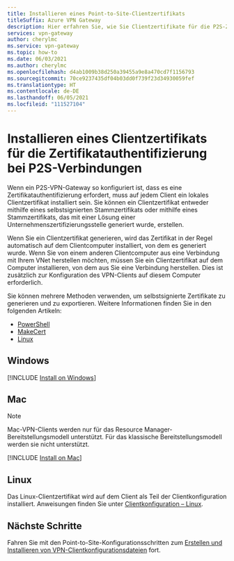 ```yaml
---
title: Installieren eines Point-to-Site-Clientzertifikats
titleSuffix: Azure VPN Gateway
description: Hier erfahren Sie, wie Sie Clientzertifikate für die P2S-Zertifikatauthentifizierung unter Windows, Mac und Linux installieren.
services: vpn-gateway
author: cherylmc
ms.service: vpn-gateway
ms.topic: how-to
ms.date: 06/03/2021
ms.author: cherylmc
ms.openlocfilehash: d4ab1009b38d250a39455a9e8a470cd7f1156793
ms.sourcegitcommit: 70ce9237435df04b03dd0f739f23d34930059fef
ms.translationtype: HT
ms.contentlocale: de-DE
ms.lasthandoff: 06/05/2021
ms.locfileid: "111527104"
---
```

# <a name="install-client-certificates-for-p2s-certificate-authentication-connections"></a>Installieren eines Clientzertifikats für die Zertifikatauthentifizierung bei P2S-Verbindungen

Wenn ein P2S-VPN-Gateway so konfiguriert ist, dass es eine Zertifikatauthentifizierung erfordert, muss auf jedem Client ein lokales Clientzertifikat installiert sein. Sie können ein Clientzertifikat entweder mithilfe eines selbstsignierten Stammzertifikats oder mithilfe eines Stammzertifikats, das mit einer Lösung einer Unternehmenszertifizierungsstelle generiert wurde, erstellen. 

Wenn Sie ein Clientzertifikat generieren, wird das Zertifikat in der Regel automatisch auf dem Clientcomputer installiert, von dem es generiert wurde. Wenn Sie von einem anderen Clientcomputer aus eine Verbindung mit Ihrem VNet herstellen möchten, müssen Sie ein Clientzertifikat auf dem Computer installieren, von dem aus Sie eine Verbindung herstellen. Dies ist zusätzlich zur Konfiguration des VPN-Clients auf diesem Computer erforderlich.

Sie können mehrere Methoden verwenden, um selbstsignierte Zertifikate zu generieren und zu exportieren. Weitere Informationen finden Sie in den folgenden Artikeln:

* [PowerShell](vpn-gateway-certificates-point-to-site.md)
* [MakeCert](vpn-gateway-certificates-point-to-site-makecert.md)
* [Linux](vpn-gateway-certificates-point-to-site-linux.md) 

## <a name="windows"></a><a name="installwin"></a>Windows

[!INCLUDE [Install on Windows](../../includes/vpn-gateway-certificates-install-client-cert-include.md)]

## <a name="mac"></a><a name="installmac"></a>Mac

>[!NOTE]
>Mac-VPN-Clients werden nur für das Resource Manager-Bereitstellungsmodell unterstützt. Für das klassische Bereitstellungsmodell werden sie nicht unterstützt.
>
>

[!INCLUDE [Install on Mac](../../includes/vpn-gateway-certificates-install-mac-client-cert-include.md)]

## <a name="linux"></a><a name="installlinux"></a>Linux

Das Linux-Clientzertifikat wird auf dem Client als Teil der Clientkonfiguration installiert. Anweisungen finden Sie unter [Clientkonfiguration – Linux](point-to-site-vpn-client-configuration-azure-cert.md#linuxinstallcli).

## <a name="next-steps"></a>Nächste Schritte

Fahren Sie mit den Point-to-Site-Konfigurationsschritten zum [Erstellen und Installieren von VPN-Clientkonfigurationsdateien](point-to-site-vpn-client-configuration-azure-cert.md) fort.
